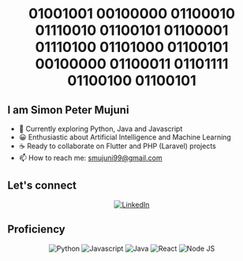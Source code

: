 <div align="center">
    <h1>
        01001001 00100000 01100010 01110010 01100101 01100001 01110100 01101000 01100101 00100000 01100011 01101111 01100100 01100101
    </h1>
</div>

## I am Simon Peter Mujuni
- 🔭 Currently exploring Python, Java and Javascript
- 😀 Enthusiastic about Artificial Intelligence and Machine Learning
- ☕ Ready to collaborate on Flutter and PHP (Laravel) projects
- 📫 How to reach me: smujuni99@gmail.com

## Let's connect
<div align="center">
    <a href="https://www.linkedin.com/in/simon-peter-mujuni-50707121b/">
        <img src="https://img.shields.io/badge/LinkedIn-0077B5?style=for-the-badge&logo=linkedin&logoColor=white" alt="LinkedIn"/>
    </a>
</div>

## Proficiency
<div align="center">
    <img src="https://img.shields.io/badge/Python-007396?style=for-the-badge&logo=python&logoColor=white" alt="Python" />
    <img src="https://img.shields.io/badge/Javascript-007396?style=for-the-badge&logo=javascript&logoColor=white" alt="Javascript" />
    <img src="https://img.shields.io/badge/Java-007396?style=for-the-badge&logo=java&logoColor=white" alt="Java" />
    <img src="https://img.shields.io/badge/React-007396?style=for-the-badge&logo=react&logoColor=white" alt="React" />
    <img src="https://img.shields.io/badge/Node-007396?style=for-the-badge&logo=node&logoColor=white" alt="Node JS" />


</div>


